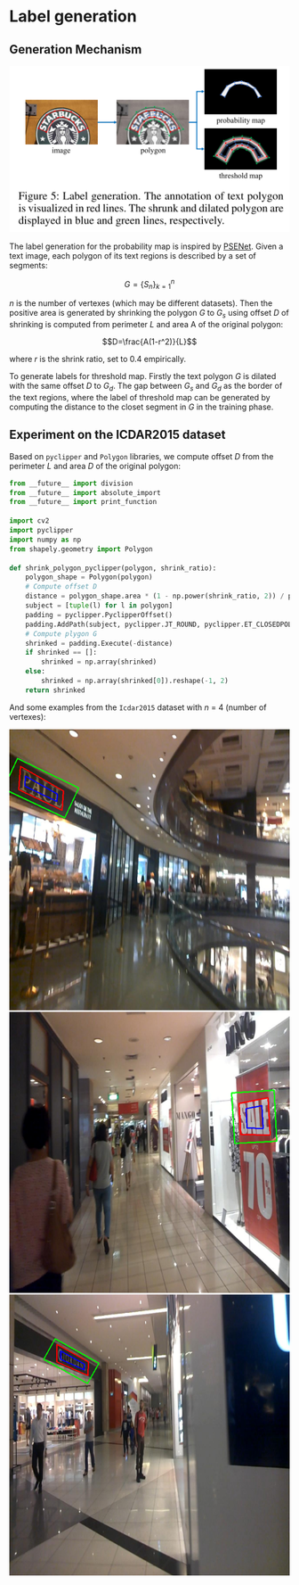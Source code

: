 

# Label generation

## Generation Mechanism

<p align="center">
    <img src="/images/label_generation.png">
</p>

The label generation for the probability map is inspired by [PSENet](https://arxiv.org/abs/1903.12473). Given a text image, each polygon of its text regions is described by a set of segments:

$$G=\lbrace S_n \rbrace_{k=1}^n$$

$n$ is the number of vertexes (which may be different datasets). Then the positive area is generated by shrinking the polygon $G$ to $G_s$ using offset $D$ of shrinking is computed from perimeter $L$ and area A of the original polygon:

$$D=\frac{A(1-r^2)}{L}$$

where $r$ is the shrink ratio, set to 0.4 empirically.

To generate labels for threshold map. Firstly the text polygon $G$ is dilated with the same offset $D$ to $G_d$. The gap between $G_s$ and $G_d$ as the border of the text regions, where the label of threshold map can be generated by computing the distance to the closet segment in $G$ in the training phase.


## Experiment on the ICDAR2015 dataset

Based on `pyclipper` and `Polygon` libraries, we compute offset $D$ from the perimeter $L$ and area $D$ of the original polygon:

```python
from __future__ import division
from __future__ import absolute_import
from __future__ import print_function

import cv2
import pyclipper
import numpy as np
from shapely.geometry import Polygon

def shrink_polygon_pyclipper(polygon, shrink_ratio):
    polygon_shape = Polygon(polygon)
    # Compute offset D
    distance = polygon_shape.area * (1 - np.power(shrink_ratio, 2)) / polygon_shape.length
    subject = [tuple(l) for l in polygon]
    padding = pyclipper.PyclipperOffset()
    padding.AddPath(subject, pyclipper.JT_ROUND, pyclipper.ET_CLOSEDPOLYGON)
    # Compute plygon G
    shrinked = padding.Execute(-distance)
    if shrinked == []:
        shrinked = np.array(shrinked)
    else:
        shrinked = np.array(shrinked[0]).reshape(-1, 2)
    return shrinked
```

And some examples from the `Icdar2015` dataset with $n$ = 4 (number of vertexes):

<p align="center">
    <img src="/images/shrink_map_21.png">
    <img src="/images/shrink_map_27.png">
    <img src="/images/shrink_map_4.png">
</p>

